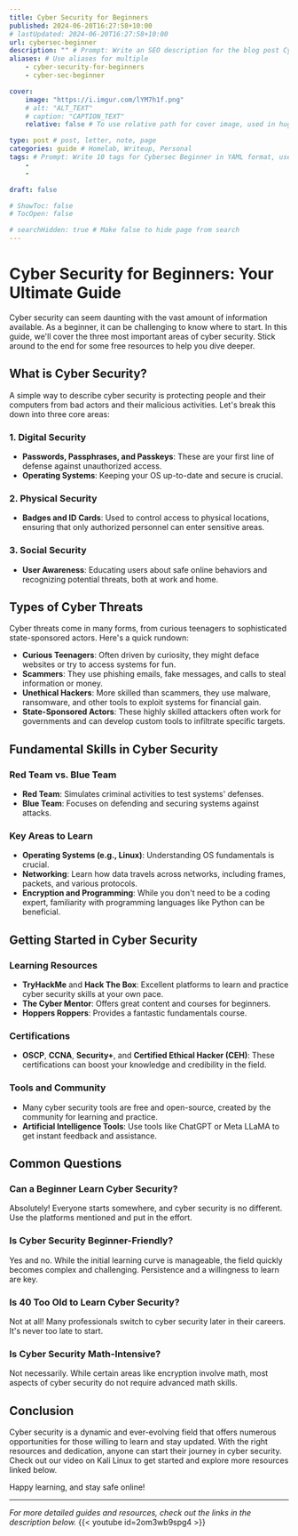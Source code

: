 ```yaml
---
title: Cyber Security for Beginners
published: 2024-06-20T16:27:58+10:00
# lastUpdated: 2024-06-20T16:27:58+10:00
url: cybersec-beginner
description: "" # Prompt: Write an SEO description for the blog post Cybersec Beginner. Keep it 320 characters or less, use the title exactly as is once.
aliases: # Use aliases for multiple
    - cyber-security-for-beginners
    - cyber-sec-beginner

cover:
    image: "https://i.imgur.com/lYM7h1f.png"
    # alt: "ALT_TEXT"
    # caption: "CAPTION_TEXT"
    relative: false # To use relative path for cover image, used in hugo Page-bundles 

type: post # post, letter, note, page
categories: guide # Homelab, Writeup, Personal
tags: # Prompt: Write 10 tags for Cybersec Beginner in YAML format, use code block 
    - 
    - 

draft: false

# ShowToc: false
# TocOpen: false

# searchHidden: true # Make false to hide page from search
---
```


# Cyber Security for Beginners: Your Ultimate Guide

Cyber security can seem daunting with the vast amount of information available. As a beginner, it can be challenging to know where to start. In this guide, we'll cover the three most important areas of cyber security. Stick around to the end for some free resources to help you dive deeper.

## What is Cyber Security?

A simple way to describe cyber security is protecting people and their computers from bad actors and their malicious activities. Let's break this down into three core areas:

### 1. Digital Security
- **Passwords, Passphrases, and Passkeys**: These are your first line of defense against unauthorized access.
- **Operating Systems**: Keeping your OS up-to-date and secure is crucial.

### 2. Physical Security
- **Badges and ID Cards**: Used to control access to physical locations, ensuring that only authorized personnel can enter sensitive areas.

### 3. Social Security
- **User Awareness**: Educating users about safe online behaviors and recognizing potential threats, both at work and home.

## Types of Cyber Threats

Cyber threats come in many forms, from curious teenagers to sophisticated state-sponsored actors. Here's a quick rundown:

- **Curious Teenagers**: Often driven by curiosity, they might deface websites or try to access systems for fun.
- **Scammers**: They use phishing emails, fake messages, and calls to steal information or money.
- **Unethical Hackers**: More skilled than scammers, they use malware, ransomware, and other tools to exploit systems for financial gain.
- **State-Sponsored Actors**: These highly skilled attackers often work for governments and can develop custom tools to infiltrate specific targets.

## Fundamental Skills in Cyber Security

### Red Team vs. Blue Team
- **Red Team**: Simulates criminal activities to test systems' defenses.
- **Blue Team**: Focuses on defending and securing systems against attacks.

### Key Areas to Learn
- **Operating Systems (e.g., Linux)**: Understanding OS fundamentals is crucial.
- **Networking**: Learn how data travels across networks, including frames, packets, and various protocols.
- **Encryption and Programming**: While you don't need to be a coding expert, familiarity with programming languages like Python can be beneficial.

## Getting Started in Cyber Security

### Learning Resources
- **TryHackMe** and **Hack The Box**: Excellent platforms to learn and practice cyber security skills at your own pace.
- **The Cyber Mentor**: Offers great content and courses for beginners.
- **Hoppers Roppers**: Provides a fantastic fundamentals course.

### Certifications
- **OSCP**, **CCNA**, **Security+**, and **Certified Ethical Hacker (CEH)**: These certifications can boost your knowledge and credibility in the field.

### Tools and Community
- Many cyber security tools are free and open-source, created by the community for learning and practice.
- **Artificial Intelligence Tools**: Use tools like ChatGPT or Meta LLaMA to get instant feedback and assistance.

## Common Questions

### Can a Beginner Learn Cyber Security?
Absolutely! Everyone starts somewhere, and cyber security is no different. Use the platforms mentioned and put in the effort.

### Is Cyber Security Beginner-Friendly?
Yes and no. While the initial learning curve is manageable, the field quickly becomes complex and challenging. Persistence and a willingness to learn are key.

### Is 40 Too Old to Learn Cyber Security?
Not at all! Many professionals switch to cyber security later in their careers. It's never too late to start.

### Is Cyber Security Math-Intensive?
Not necessarily. While certain areas like encryption involve math, most aspects of cyber security do not require advanced math skills.

## Conclusion

Cyber security is a dynamic and ever-evolving field that offers numerous opportunities for those willing to learn and stay updated. With the right resources and dedication, anyone can start their journey in cyber security. Check out our video on Kali Linux to get started and explore more resources linked below.

Happy learning, and stay safe online!

---

*For more detailed guides and resources, check out the links in the description below.*
{{< youtube id=2om3wb9spg4 >}}